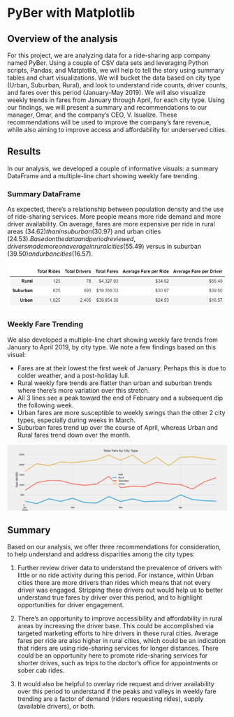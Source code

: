 # PyBer with Matplotlib

## Overview of the analysis

For this project, we are analyzing data for a ride-sharing app company named PyBer. Using a couple of CSV data sets and leveraging Python scripts, Pandas, and Matplotlib, we will help to tell the story using summary tables and chart visualizations. We will bucket the data based on city type (Urban, Suburban, Rural), and look to understand ride counts, driver counts, and fares over this period (January-May 2019). We will also visualize weekly trends in fares from January through April, for each city type. Using our findings, we will present a summary and recommendations to our manager, Omar, and the company’s CEO, V. Isualize. These recommendations will be used to improve the company’s fare revenue, while also aiming to improve access and affordability for underserved cities.

## Results

In our analysis, we developed a couple of informative visuals: a summary DataFrame and a multiple-line chart showing weekly fare trending.  

### Summary DataFrame

As expected, there’s a relationship between population density and the use of ride-sharing services. More people means more ride demand and more driver availability. On average, fares are more expensive per ride in rural areas ($34.62) than in suburban ($30.97) and urban cities ($24.53). Based on the data and period reviewed, drivers made more on average in rural cities ($55.49) versus in suburban ($39.50) and urban cities ($16.57).

![DataFrame Summary](/analysis/PyBer_summary_df.PNG)  

### Weekly Fare Trending

We also developed a multiple-line chart showing weekly fare trends from January to April 2019, by city type. We note a few findings based on this visual:

- Fares are at their lowest the first week of January. Perhaps this is due to colder weather, and a post-holiday lull.  
- Rural weekly fare trends are flatter than urban and suburban trends where there’s more variation over this stretch.  
- All 3 lines see a peak toward the end of February and a subsequent dip the following week.  
- Urban fares are more susceptible to weekly swings than the other 2 city types, especially during weeks in March.  
- Suburban fares trend up over the course of April, whereas Urban and Rural fares trend down over the month.  

![Weekly Trend Summary](/analysis/PyBer_fare_summary.PNG)  

## Summary

Based on our analysis, we offer three recommendations for consideration, to help understand and address disparities among the city types:

1. Further review driver data to understand the prevalence of drivers with little or no ride activity during this period. For instance, within Urban cities there are more drivers than rides which means that not every driver was engaged. Stripping these drivers out would help us to better understand true fares by driver over this period, and to highlight opportunities for driver engagement.  

2. There’s an opportunity to improve accessibility and affordability in rural areas by increasing the driver base. This could be accomplished via targeted marketing efforts to hire drivers in these rural cities. Average fares per ride are also higher in rural cities, which could be an indication that riders are using ride-sharing services for longer distances. There could be an opportunity here to promote ride-sharing services for shorter drives, such as trips to the doctor’s office for appointments or sober cab rides.

3. It would also be helpful to overlay ride request and driver availability over this period to understand if the peaks and valleys in weekly fare trending are a factor of demand (riders requesting rides), supply (available drivers), or both.
